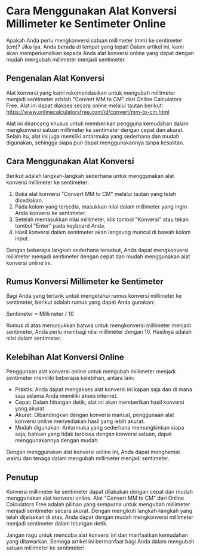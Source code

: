 Cara Menggunakan Alat Konversi Millimeter ke Sentimeter Online
==============================================================

Apakah Anda perlu mengkonversi satuan millimeter (mm) ke sentimeter (cm)? Jika iya, Anda berada di tempat yang tepat! Dalam artikel ini, kami akan memperkenalkan kepada Anda alat konversi online yang dapat dengan mudah mengubah millimeter menjadi sentimeter.

Pengenalan Alat Konversi
------------------------

Alat konversi yang kami rekomendasikan untuk mengubah millimeter menjadi sentimeter adalah "Convert MM to CM" dari Online Calculators Free. Alat ini dapat diakses secara online melalui tautan berikut: <https://www.onlinecalculatorsfree.com/id/convert/mm-to-cm.html>

Alat ini dirancang khusus untuk memberikan pengguna kemudahan dalam mengkonversi satuan millimeter ke sentimeter dengan cepat dan akurat. Selain itu, alat ini juga memiliki antarmuka yang sederhana dan mudah digunakan, sehingga siapa pun dapat menggunakannya tanpa kesulitan.

Cara Menggunakan Alat Konversi
------------------------------

Berikut adalah langkah-langkah sederhana untuk menggunakan alat konversi millimeter ke sentimeter:

1. Buka alat konversi "Convert MM to CM" melalui tautan yang telah disediakan.
2. Pada kolom yang tersedia, masukkan nilai dalam millimeter yang ingin Anda konversi ke sentimeter.
3. Setelah memasukkan nilai millimeter, klik tombol "Konversi" atau tekan tombol "Enter" pada keyboard Anda.
4. Hasil konversi dalam sentimeter akan langsung muncul di bawah kolom input.

Dengan beberapa langkah sederhana tersebut, Anda dapat mengkonversi millimeter menjadi sentimeter dengan cepat dan mudah menggunakan alat konversi online ini.

Rumus Konversi Millimeter ke Sentimeter
---------------------------------------

Bagi Anda yang tertarik untuk mengetahui rumus konversi millimeter ke sentimeter, berikut adalah rumus yang dapat Anda gunakan:

Sentimeter = Millimeter / 10

Rumus di atas menunjukkan bahwa untuk mengkonversi millimeter menjadi sentimeter, Anda perlu membagi nilai millimeter dengan 10. Hasilnya adalah nilai dalam sentimeter.

Kelebihan Alat Konversi Online
------------------------------

Penggunaan alat konversi online untuk mengubah millimeter menjadi sentimeter memiliki beberapa kelebihan, antara lain:

- Praktis: Anda dapat mengakses alat konversi ini kapan saja dan di mana saja selama Anda memiliki akses internet.
- Cepat: Dalam hitungan detik, alat ini akan memberikan hasil konversi yang akurat.
- Akurat: Dibandingkan dengan konversi manual, penggunaan alat konversi online menyediakan hasil yang lebih akurat.
- Mudah digunakan: Antarmuka yang sederhana memungkinkan siapa saja, bahkan yang tidak terbiasa dengan konversi satuan, dapat menggunakannya dengan mudah.

Dengan menggunakan alat konversi online ini, Anda dapat menghemat waktu dan tenaga dalam mengubah millimeter menjadi sentimeter.

Penutup
-------

Konversi millimeter ke sentimeter dapat dilakukan dengan cepat dan mudah menggunakan alat konversi online. Alat "Convert MM to CM" dari Online Calculators Free adalah pilihan yang sempurna untuk mengubah millimeter menjadi sentimeter secara akurat. Dengan mengikuti langkah-langkah yang telah dijelaskan di atas, Anda dapat dengan mudah mengkonversi millimeter menjadi sentimeter dalam hitungan detik.

Jangan ragu untuk mencoba alat konversi ini dan manfaatkan kemudahan yang ditawarkan. Semoga artikel ini bermanfaat bagi Anda dalam mengubah satuan millimeter ke sentimeter!